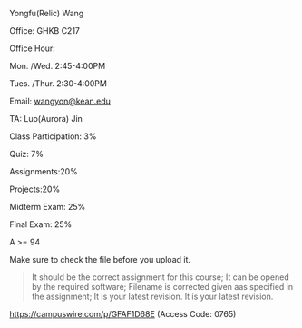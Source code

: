Yongfu(Relic) Wang

Office: GHKB C217

Office Hour:

Mon. /Wed. 2:45-4:00PM

Tues. /Thur. 2:30-4:00PM

Email: wangyon@kean.edu

TA: Luo(Aurora) Jin

Class Participation: 3%

Quiz: 7%

Assignments:20%

Projects:20%

Midterm Exam: 25%

Final Exam: 25%

A >= 94

Make sure to check the file before you upload it.

> It should be the correct assignment for this course;
It can be opened by the required software;
Filename is corrected given aas specified in the assignment;
It is your latest revision.
It is your latest revision.

https://campuswire.com/p/GFAF1D68E (Access Code: 0765)
